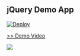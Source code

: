 ## jQuery Demo App
[![Deploy](https://www.herokucdn.com/deploy/button.png)](https://heroku.com/deploy?template=https://github.com/tyoshikawa1106/rails-jquery-demo-app)

<a href="https://www.youtube.com/watch?v=LWWk0B5TKzQ" target="_blank">>> Demo Video</a>  

<img src="http://f.st-hatena.com/images/fotolife/t/tyoshikawa1106/20150815/20150815231351.png" />
